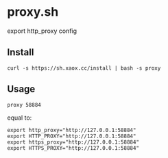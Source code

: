 # proxy.sh

export http_proxy config

## Install

```
curl -s https://sh.xaox.cc/install | bash -s proxy
```

## Usage

```
proxy 58884
```

equal to:

```
export http_proxy="http://127.0.0.1:58884"
export HTTP_PROXY="http://127.0.0.1:58884"
export https_proxy="http://127.0.0.1:58884"
export HTTPS_PROXY="http://127.0.0.1:58884"
```
